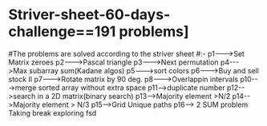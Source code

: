 # Striver-sheet-60-days-challenge==191 problems]
#The problems are solved according to the striver sheet
#:-
p1--->Set Matrix zeroes
p2--->Pascal triangle
p3--->Next permutation
p4--->Max subarray sum(Kadane algos)
p5--->sort colors
p6--->Buy and sell stock II
p7--->Rotate matrix by 90 deg.
p8--->Overlappin intervals
p10--->merge sorted array without extra space
p11-->duplicate number
p12-->search in a 2D matrix(binary search)
p13-->Majority element >N/2
p14-->Majority element > N/3
p15-->Grid Unique paths
p16--> 2 SUM problem
Taking break exploring fsd

